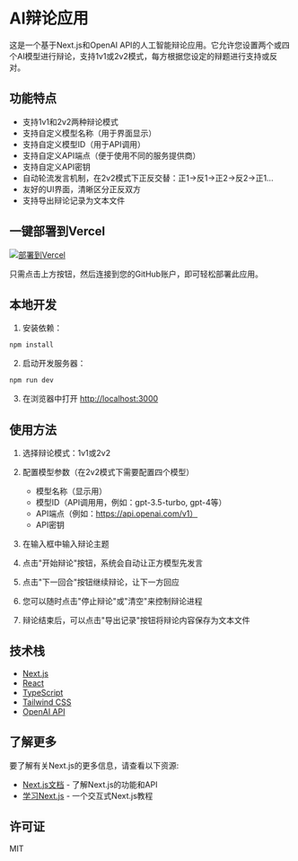 # AI辩论应用

这是一个基于Next.js和OpenAI API的人工智能辩论应用。它允许您设置两个或四个AI模型进行辩论，支持1v1或2v2模式，每方根据您设定的辩题进行支持或反对。

## 功能特点

- 支持1v1和2v2两种辩论模式
- 支持自定义模型名称（用于界面显示）
- 支持自定义模型ID（用于API调用）
- 支持自定义API端点（便于使用不同的服务提供商）
- 支持自定义API密钥
- 自动轮流发言机制，在2v2模式下正反交替：正1→反1→正2→反2→正1...
- 友好的UI界面，清晰区分正反双方
- 支持导出辩论记录为文本文件

## 一键部署到Vercel

[![部署到Vercel](https://vercel.com/button)](https://vercel.com/new/clone?repository-url=https%3A%2F%2Fgithub.com%2F294743105%2Fai-debate-app)

只需点击上方按钮，然后连接到您的GitHub账户，即可轻松部署此应用。

## 本地开发

1. 安装依赖：
```bash
npm install
```

2. 启动开发服务器：
```bash
npm run dev
```

3. 在浏览器中打开 [http://localhost:3000](http://localhost:3000)

## 使用方法

1. 选择辩论模式：1v1或2v2

2. 配置模型参数（在2v2模式下需要配置四个模型）
   - 模型名称（显示用）
   - 模型ID（API调用用，例如：gpt-3.5-turbo, gpt-4等）
   - API端点（例如：https://api.openai.com/v1）
   - API密钥

3. 在输入框中输入辩论主题

4. 点击"开始辩论"按钮，系统会自动让正方模型先发言

5. 点击"下一回合"按钮继续辩论，让下一方回应

6. 您可以随时点击"停止辩论"或"清空"来控制辩论进程

7. 辩论结束后，可以点击"导出记录"按钮将辩论内容保存为文本文件

## 技术栈

- [Next.js](https://nextjs.org/)
- [React](https://reactjs.org/)
- [TypeScript](https://www.typescriptlang.org/)
- [Tailwind CSS](https://tailwindcss.com/)
- [OpenAI API](https://openai.com/)

## 了解更多

要了解有关Next.js的更多信息，请查看以下资源:

- [Next.js文档](https://nextjs.org/docs) - 了解Next.js的功能和API
- [学习Next.js](https://nextjs.org/learn) - 一个交互式Next.js教程

## 许可证

MIT
